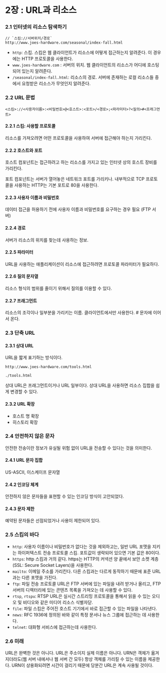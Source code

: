 # 2장 : URL과 리소스

### 2.1 인터넷의 리소스 탐색하기

```
// `스킴://서버위치/경로`
http://www.joes-hardware.com/seasonal/index-fall.html
```

* `http`: 스킴. 스킴은 웹 클라이언트가 리소스에 어떻게 접근하는지 알려준다. 이 경우에는 HTTP 프로토콜을 사용한다. 
* `www.joes-hardware.com` : 서버의 위치. 웹 클라이언트의 리소스가 어디에 호스팅 되어 있는지 알려준다.
* `/seasonal/index-fall.html`: 리소스의 경로. 서버에 존재하는 로컬 리소스들 중에서 요청받은 리소스가 무엇인지 알려준다.



### 2.2 URL 문법

```
<스킴>://<사용자이름>:<비밀번호>@<호스트>:<포트>/<경로>;<파라미터>?<질의>#<프래그먼트>
```

#### 2.2.1 스킴: 사용할 프로토콜

리소스를 가져오려면 어떤 프로토콜을 사용하여 서버에 접근해야 하는지 가리킨다.

#### 2.2.2 호스트와 포트

호스트 컴포넌트는 접근하려고 하는 리소스를 가지고 있는 인터넷 상의 호스트 장비를 가리킨다.

포트 컴포넌트는 서버가 열어놓은 네트워크 포트를 가리키나. 내부적으로 TCP 프로토콜을 사용하는 HTTP는 기본 포트로 80을 사용한다.

#### 2.2.3 사용자 이름과 비밀번호

데이터 접근을 허용하기 전에 사용자 이름과 비밀번호를 요구하는 경우 필요 (FTP 서버)

#### 2.2.4 경로

서버가 리소스의 위치를 찾는데 사용하는 정보.

#### 2.2.5 파라미터

URL을 사용하는 애플리케이션이 리소스에 접근하려면 프로토콜 파라미터가 필요하다.

#### 2.2.6 질의 문자열

리소스 형식의 범위를 줄이기 위해서 질의를 이용할 수 있다.

#### 2.2.7 프래그먼트

리소스의 조각이나 일부분을 가리키는 이름. 클라이언트에서만 사용한다.  # 문자에 이어서 온다.



### 2.3 단축 URL

#### 2.3.1 상대 URL

URL을 짧게 표기하는 방식이다.

```
http://www.joes-hardware.com/tools.html

./tools.html
```

상대 URL은 프래그먼트이거나 URL 일부이다. 상대 URL을 사용하면 리소스 집합을 쉽게 변경할 수 있다. 

#### 2.3.2 URL 확장

* 호스트 명 확장
* 히스토리 확장



### 2.4 안전하지 않은 문자

안전한 전송이란 정보가 유실될 위험 없이 URL을 전송할 수 있다는 것을 의미한다.

#### 2.4.1 URL 문자 집합

US-ASCII, 이스케이프 문자열

#### 2.4.2 인코딩 체계

안전하지 않은 문자들을 표현할 수 있는 인코딩 방식이 고안되었다.

#### 2.4.3 문자 제한

예약된 문자들은 선점되었거나 사용이 제한되어 있다. 



### 2.5 스킴의 바다

* `http`: 사용자 이름이나 비밀번호가 없다는 것을 제외하고는, 일반 URL 포맷을 지키는 하이퍼텍스트 전송 프로토콜 스킴. 포트값이 생략되어 있으면 기본 값은 80이다.
* `https`: http 스킴과 거의 같다. https는 HTTP의 커넥션 양 끝에서 보안 소켓 계층(SSL: Secure Socket Layers)을 사용한다.
* `mailto`: 이메일 주소를 가리킨다. 다른 스킴과는 다르게 동작하기 때문에 표준 URL과는 다른 포맷을 가진다.
* `ftp`: 파일 전송 프로토콜 URL은 FTP 서버에 있는 파일을 내려 받거나 올리고, FTP 서버의 디렉터리에 있는 콘텐츠 목록을 가져오는 데 사용할 수 있다.
* `rtsp`, `rtspu`: RTSP URL은 실시간 스트리밍 프로토콜을 통해서 읽을 수 있는 오디오 및 비디오와 같은 미디어 리소스 식별자닫.
* `file`: 파일 스킴은 주어진 호스트 기기에서 바로 접근할 수 있는 파일을 나타낸다.
* `news`: RFC 1936에 정의된 바와 같이 특정 문서나 뉴스 그룹에 접근하는 데 사용한다.
* `telnet`: 대화형 서비스에 접근하는데 사용한다.



### 2.6 미래

URL은 완벽한 것은 아니다. URL은 주소이지 실제 이름은 아니다. URN은 객체가 옮겨지더라도(웹 서버 내에서나 웹 서버 간 모두) 항상 객체를 가리킬 수 있는 이름을 제공한다. URN이 상용화되려면 시간이 걸리기 때문에 당분간 URL은 계속 사용될 것이다.

